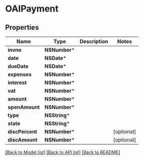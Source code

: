 # OAIPayment

## Properties
Name | Type | Description | Notes
------------ | ------------- | ------------- | -------------
**invno** | **NSNumber*** |  | 
**date** | **NSDate*** |  | 
**dueDate** | **NSDate*** |  | 
**expenses** | **NSNumber*** |  | 
**interest** | **NSNumber*** |  | 
**vat** | **NSNumber*** |  | 
**amount** | **NSNumber*** |  | 
**openAmount** | **NSNumber*** |  | 
**type** | **NSString*** |  | 
**state** | **NSString*** |  | 
**discPercent** | **NSNumber*** |  | [optional] 
**discAmount** | **NSNumber*** |  | [optional] 

[[Back to Model list]](../README.md#documentation-for-models) [[Back to API list]](../README.md#documentation-for-api-endpoints) [[Back to README]](../README.md)


